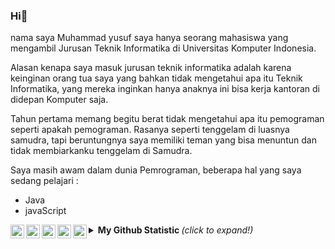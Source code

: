 ### Hi👋

nama saya Muhammad yusuf 
saya hanya seorang mahasiswa yang mengambil Jurusan Teknik Informatika 
di Universitas Komputer Indonesia.

Alasan kenapa saya masuk jurusan teknik informatika adalah karena keinginan 
orang tua saya yang bahkan tidak mengetahui apa itu Teknik Informatika, 
yang mereka inginkan hanya anaknya ini bisa kerja kantoran di didepan Komputer saja.

Tahun pertama memang begitu berat tidak mengetahui apa itu pemograman seperti apakah 
pemograman. Rasanya seperti tenggelam di luasnya samudra, tapi beruntungnya saya 
memiliki teman yang bisa menuntun dan tidak membiarkanku tenggelam di Samudra. 

Saya masih awam dalam dunia Pemrograman, beberapa hal yang saya sedang pelajari :
<ul>
  <li>Java </li>
  <li>javaScript </li>
</ul>

<a href="https://www.instagram.com/m16yusuf/">
  <img align="left" alt="m16yusuf's Instagram" width="22px" src="https://cdn.jsdelivr.net/npm/simple-icons@v3/icons/instagram.svg" />
</a>
<a href="https://twitter.com/M16Yusuf">
  <img align="left" alt="m16yusuf's Twitter" width="22px" src="https://cdn.jsdelivr.net/npm/simple-icons@v3/icons/twitter.svg" />
</a>
<a href="https://web.facebook.com/m16yusuff">
  <img align="left" alt="m16yusuf's Facebook" width="22px" src="https://cdn.jsdelivr.net/npm/simple-icons@v3/icons/facebook.svg" />
</a>
<a href="https://medium.com/@m16yusuf">
  <img align="left" alt="m16yusuf's Medium" width="22px" src="https://cdn.jsdelivr.net/npm/simple-icons@v3/icons/medium.svg" />
</a>
<a href="https://steamcommunity.com/id/kayuno">
  <img align="left" alt="Kayuno" width="22px" src="https://cdn.jsdelivr.net/npm/simple-icons@3.1.0/icons/steam.svg" />
</a>

<details>
  <summary> <b> My Github Statistic </b> <i>(click to expand!)</i> </summary>
  <br />
  [![Yusuf's github stats](https://github-readme-stats.vercel.app/api?username=M16Yusuf)](https://github.com/M16Yusuf/github-readme-stats)
 
 </details>


<!--
**M16Yusuf/M16Yusuf** is a ✨ _special_ ✨ repository because its `README.md` (this file) appears on your GitHub profile.


